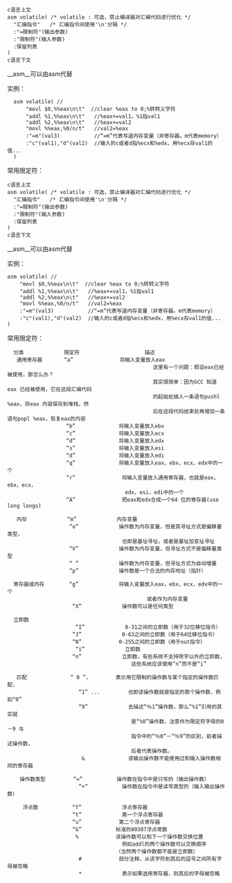   
    c语言上文
    asm volatile( /* volatile : 可选，禁止编译器对汇编代码进行优化 */
      "汇编指令"   /* 汇编指令间使用'\n'分隔 */
      :"=限制符"(输出参数)
      :"限制符"(输入参数)
      :保留列表
    )
    c语言下文
    
 __asm__可以由asm代替  
 
 实例：    
      
      asm volatile( //
          "movl $0,%%eax\n\t"  //clear %eax to 0;%转转义字符  
          "addl %1,%%eax\n\t"   //%eax+=val1，%1指val1 
          "addl %2,%%eax\n\t"   //%eax+=val2
          "movl %%eax,%0/n/t"   //val2=%eax  
          :"=m"(val3)           //“=m”代表写道内存变量（非寄存器。m代表memory） 
          :"c"(val1),"d"(val2)  //输入的c或者d指%ecx和%edx，用%ecx存val1的值...
      )
  
 常用限定符：  
 
 
   
    c语言上文
    asm volatile( /* volatile : 可选，禁止编译器对汇编代码进行优化 */
      "汇编指令"   /* 汇编指令间使用'\n'分隔 */
      :"=限制符"(输出参数)
      :"限制符"(输入参数)
      :保留列表
    )
    c语言下文
    
 __asm__可以由asm代替  
 
 实例：    
    
    asm volatile( //
        "movl $0,%%eax\n\t"  //clear %eax to 0;%转转义字符  
        "addl %1,%%eax\n\t"   //%eax+=val1，%1指val1 
        "addl %2,%%eax\n\t"   //%eax+=val2
        "movl %%eax,%0/n/t"   //val2=%eax  
        :"=m"(val3)           //“=m”代表写道内存变量（非寄存器。m代表memory） 
        :"c"(val1),"d"(val2)  //输入的c或者d指%ecx和%edx，用%ecx存val1的值...
    )
  
 常用限定符：  

      分类             限定符                     描述
       通用寄存器       “a”               将输入变量放入eax
                                                   这里有一个问题：假设eax已经被使用，那怎么办？
                                                   其实很简单：因为GCC 知道eax 已经被使用，它在这段汇编代码
                                                   的起始处插入一条语句pushl %eax，将eax 内容保存到堆栈，然
                                                   后在这段代码结束处再增加一条语句popl %eax，恢复eax的内容
                       “b”              将输入变量放入ebx
                       “c”              将输入变量放入ecx
                       “d”              将输入变量放入edx
                       “s”              将输入变量放入esi
                       “d”              将输入变量放入edi
                       “q”              将输入变量放入eax，ebx，ecx，edx中的一个
                       “r”               将输入变量放入通用寄存器，也就是eax，ebx，ecx，
                                          edx，esi，edi中的一个
                       “A”               把eax和edx合成一个64 位的寄存器(use long longs)

       内存             “m”             内存变量
                        “o”             操作数为内存变量，但是其寻址方式是偏移量类型，
                                         也即是基址寻址，或者是基址加变址寻址
                        “V”             操作数为内存变量，但寻址方式不是偏移量类型
                        “ ”             操作数为内存变量，但寻址方式为自动增量
                        “p”             操作数是一个合法的内存地址（指针）

      寄存器或内存        “g”             将输入变量放入eax，ebx，ecx，edx中的一个
                                                 或者作为内存变量
                         “X”             操作数可以是任何类型

      立即数
                          “I”             0-31之间的立即数（用于32位移位指令）
                         “J”             0-63之间的立即数（用于64位移位指令）
                         “N”            0-255之间的立即数（用于out指令）
                          “i”             立即数  
                         “n”             立即数，有些系统不支持除字以外的立即数，
                                            这些系统应该使用“n”而不是“i”

       匹配              “ 0 ”，        表示用它限制的操作数与某个指定的操作数匹配，
                           “1” ...         也即该操作数就是指定的那个操作数，例如“0”
                           “9”             去描述“％1”操作数，那么“%1”引用的其实就
                                            是“%0”操作数，注意作为限定符字母的0－9 与
                                            指令中的“％0”－“％9”的区别，前者描述操作数，
                                            后者代表操作数。
                            &              该输出操作数不能使用过和输入操作数相同的寄存器

        操作数类型         “=”           操作数在指令中是只写的（输出操作数）  
                           “+”           操作数在指令中是读写类型的（输入输出操作数）

         浮点数           “f”             浮点寄存器
                         “t”             第一个浮点寄存器
                         “u”            第二个浮点寄存器
                         “G”           标准的80387浮点常数
                          %            该操作数可以和下一个操作数交换位置
                                         例如addl的两个操作数可以交换顺序
                                       （当然两个操作数都不能是立即数）
                           #            部分注释，从该字符到其后的逗号之间所有字母被忽略
                           *             表示如果选用寄存器，则其后的字母被忽略
